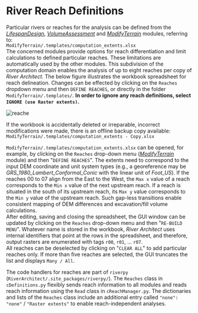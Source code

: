 # <a name="define"></a>River Reach Definitions<a name="introsetreaches">

Particular rivers or reaches for the analysis can be defined from the [*LifespanDesign*][3], [*VolumeAssessment*][51] and [*ModifyTerrain*][5] modules, referring to:<br/>
`ModifyTerrain/.templates/computation_extents.xlsx`<br/>
The concerned modules provide options for reach differentiation and limit calculations to defined particular reaches. These limitations are automatically used by the other modules.
This subdivision of the computation domain enables the analysis of up to eight reaches per copy of *River Architect*. The below figure illustrates the workbook spreadsheet for reach delineation.
Changes can be effected by clicking on the `Reaches` dropdown menu and then `DEFINE REACHES`, or directly in the folder `ModifyTerrain/.templates/`. **In order to ignore any reach definitions, select `IGNORE (use Raster extents)`.**

![reache](https://github.com/RiverArchitect/Welcome/raw/master/images/computation_extents_illu.jpg)

If the workbook is accidentally deleted or irreparable, incorrect modifications were made, there is an offline backup copy available:<br/>
`ModifyTerrain/.templates/computation_extents - Copy.xlsx`

`ModifyTerrain/.templates/computation_extents.xlsx` can be opened, for example, by clicking on the `Reaches` drop-down menu ([*ModifyTerrain*][5] module) and then "`DEFINE REACHES`".
The extents need to correspond to the input DEM coordinate and unit system types (e.g., a georeference may be *GRS\_1980\_Lambert\_Conformal\_Conic* with the linear unit of *Foot\_US*). If the reaches 00 to 07 align from the East to the West, the `Max x` value of a reach corresponds to the `Min x` value of the next upstream reach. If a reach is situated in the south of its upstream reach, its `Max y` value corresponds to the `Min y` value of the upstream reach. Such gap-less transitions enable consistent mapping of DEM differences and excavation/fill volume calculations.<br/>
After editing, saving and closing the spreadsheet, the GUI window can be updated by clicking on the `Reaches` drop-down menu and then "`RE-BUILD MENU`". Whatever name is stored in the workbook, *River Architect* uses internal identifiers that point at the rows in the spreadsheet, and therefore, output rasters are enumerated with tags `r00`, `r01`, ... `r07`.<br/>
All reaches can be deselected by clicking on "`CLEAR ALL`" to add particular reaches only. If more than five reaches are selected, the GUI truncates the list and displays `Many / All`.

The code handlers for reaches are part of `riverpy` (`RiverArchitect/.site_packages/riverpy/`). The `Reaches` class in `cDefinitions.py` flexibly sends reach information to all modules and reads reach information using the `Read` class in `cReachManager.py`. The dictionaries and lists of the `Reaches` class include an additional entry called `"none": "none"` / `"Raster extents"` to enable reach-independent analyses.


[1]: https://github.com/RiverArchitect/RA_wiki/Installation
[2]: https://github.com/RiverArchitect/RA_wiki/Signposts
[3]: https://github.com/RiverArchitect/RA_wiki/LifespanDesign
[4]: https://github.com/RiverArchitect/RA_wiki/MaxLifespan
[5]: https://github.com/RiverArchitect/RA_wiki/ModifyTerrain
[51]: https://github.com/RiverArchitect/RA_wiki/VolumeAssessment
[6]: https://github.com/RiverArchitect/RA_wiki/SHArC
[7]: https://github.com/RiverArchitect/RA_wiki/ProjectMaker
[8]: https://github.com/RiverArchitect/RA_wiki/Tools
[9]: https://github.com/RiverArchitect/RA_wiki/FAQ
[10]: https://github.com/RiverArchitect/RA_wiki/Troubleshooting